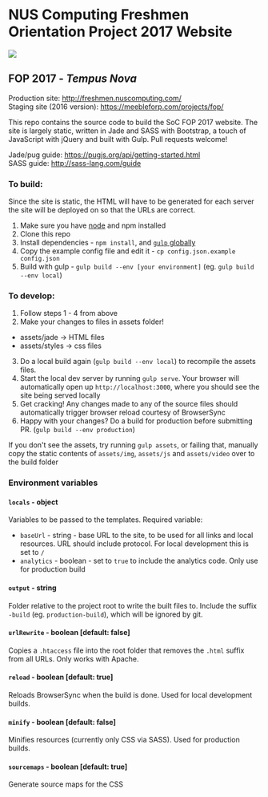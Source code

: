 # NUS Computing Freshmen Orientation Project 2017 Website 

![](http://freshmen.nuscomputing.com/img/logo.png) 

## FOP 2017 - *Tempus Nova* 

Production site: http://freshmen.nuscomputing.com/  
Staging site (2016 version): https://meebleforp.com/projects/fop/

This repo contains the source code to build the SoC FOP 2017 website. 
The site is largely static, written in Jade and SASS with Bootstrap, a touch of 
JavaScript with jQuery and built with Gulp. Pull requests welcome!  

Jade/pug guide: https://pugjs.org/api/getting-started.html<br>
SASS guide: http://sass-lang.com/guide
 
### To build: 

Since the site is static, the HTML will have to be generated for each 
server the site will be deployed on so that the URLs are correct.  

1. Make sure you have [node][1] and npm installed 
2. Clone this repo 
3. Install dependencies - `npm install`, and [`gulp` globally][2] 
4. Copy the example config file and edit it - `cp config.json.example config.json`
5. Build with gulp - `gulp build --env [your environment]` (eg. `gulp build --env local`) 

### To develop: 

1. Follow steps 1 - 4 from above
2. Make your changes to files in assets folder!
 - assets/jade -> HTML files
 - assets/styles -> css files
3. Do a local build again (`gulp build --env local`) to recompile the assets files. 
4. Start the local dev server by running `gulp serve`. Your browser will automatically 
open up `http://localhost:3000`, where you should see the site being served locally  
5. Get cracking! Any changes made to any of the source files should 
automatically trigger browser reload courtesy of BrowserSync
6. Happy with your changes? Do a build for production before submitting PR. 
(`gulp build --env production`)

If you don't see the assets, try running `gulp assets`, or failing that, manually copy 
the static contents of `assets/img`, `assets/js` and `assets/video` over to the 
build folder  

### Environment variables 

#### `locals` - object 

Variables to be passed to the templates. Required variable: 

 - `baseUrl` - string - base URL to the site, to be used for all links and local resources. 
 URL should include protocol. For local development this is set to `/`
 - `analytics` - boolean - set to `true` to include the analytics code. Only use 
 for production build   
 
#### `output` - string
 
Folder relative to the project root to write the built files to. Include the suffix `-build`
(eg. `production-build`), which will be ignored by git.  
 
#### `urlRewrite` - boolean [default: false] 

Copies a `.htaccess` file into the root folder that removes the `.html` suffix 
from all URLs. Only works with Apache. 

#### `reload` - boolean [default: true]

Reloads BrowserSync when the build is done. Used for local development builds.  

#### `minify` - boolean [default: false] 

Minifies resources (currently only CSS via SASS). Used for production builds. 

#### `sourcemaps` - boolean [default: true] 
 
Generate source maps for the CSS 

[1]: http://nodejs.org/
[2]: https://github.com/gulpjs/gulp/blob/master/docs/getting-started.md
